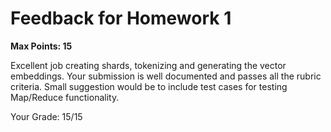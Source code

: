 # Feedback for Homework 1
**Max Points: 15**

Excellent job creating shards, tokenizing and generating the vector embeddings. Your submission is well documented and passes all the rubric criteria. Small suggestion would be to include test cases for testing Map/Reduce functionality.  

Your Grade: 15/15